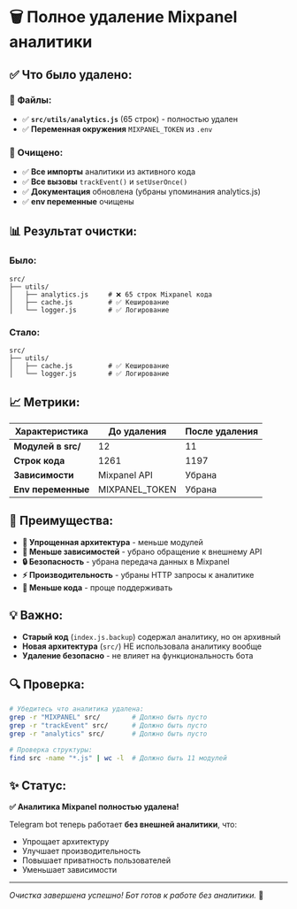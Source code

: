 # 🗑️ Полное удаление Mixpanel аналитики

## ✅ **Что было удалено:**

### 📁 **Файлы:**
- ✅ **`src/utils/analytics.js`** (65 строк) - полностью удален
- ✅ **Переменная окружения** `MIXPANEL_TOKEN` из `.env`

### 🧹 **Очищено:**
- ✅ **Все импорты** аналитики из активного кода
- ✅ **Все вызовы** `trackEvent()` и `setUserOnce()`
- ✅ **Документация** обновлена (убраны упоминания analytics.js)
- ✅ **env переменные** очищены

## 📊 **Результат очистки:**

### **Было:**
```
src/
├── utils/
│   ├── analytics.js     # ❌ 65 строк Mixpanel кода
│   ├── cache.js         # ✅ Кеширование
│   └── logger.js        # ✅ Логирование
```

### **Стало:**
```
src/
├── utils/
│   ├── cache.js         # ✅ Кеширование
│   └── logger.js        # ✅ Логирование
```

## 📈 **Метрики:**

| **Характеристика** | **До удаления** | **После удаления** |
|-------------------|-----------------|-------------------|
| **Модулей в src/** | 12 | 11 |
| **Строк кода** | 1261 | 1197 |
| **Зависимости** | Mixpanel API | Убрана |
| **Env переменные** | MIXPANEL_TOKEN | Убрана |

## 🎯 **Преимущества:**

- **🧹 Упрощенная архитектура** - меньше модулей
- **🚀 Меньше зависимостей** - убрано обращение к внешнему API  
- **🔒 Безопасность** - убрана передача данных в Mixpanel
- **⚡ Производительность** - убраны HTTP запросы к аналитике
- **💾 Меньше кода** - проще поддерживать

## 💡 **Важно:**

- **Старый код** (`index.js.backup`) содержал аналитику, но он архивный
- **Новая архитектура** (`src/`) НЕ использовала аналитику вообще
- **Удаление безопасно** - не влияет на функциональность бота

## 🔍 **Проверка:**

```bash
# Убедитесь что аналитика удалена:
grep -r "MIXPANEL" src/        # Должно быть пусто
grep -r "trackEvent" src/      # Должно быть пусто  
grep -r "analytics" src/       # Должно быть пусто

# Проверка структуры:
find src -name "*.js" | wc -l  # Должно быть 11 модулей
```

## ✨ **Статус:**

**✅ Аналитика Mixpanel полностью удалена!**

Telegram bot теперь работает **без внешней аналитики**, что:
- Упрощает архитектуру
- Улучшает производительность  
- Повышает приватность пользователей
- Уменьшает зависимости

---

*Очистка завершена успешно! Бот готов к работе без аналитики.* 🎉